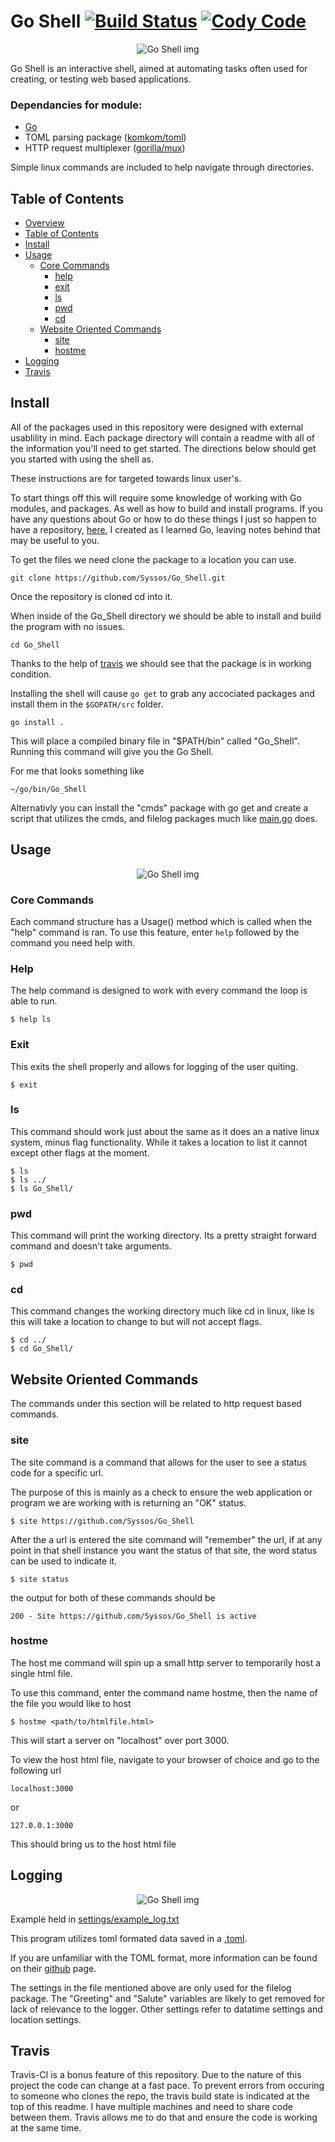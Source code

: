 # Go Shell [![Build Status](https://travis-ci.com/Syssos/Go_Shell.svg?branch=main)](https://travis-ci.com/github/Syssos/Go_Shell)  [![Cody Code](https://syssos.app/static/images/index/cody_code.svg)](https://syssos.app)

<p align="center">
  <img src="https://raw.githubusercontent.com/Syssos/Go_Shell/main/settings/images/Go_Shell.png" alt="Go Shell img"/>
</p>

Go Shell is an interactive shell, aimed at automating tasks often used for creating, or testing web based applications. 

### Dependancies for module:
- [Go](https://golang.org/)
- TOML parsing package ([komkom/toml](https://github.com/komkom/toml))
- HTTP request multiplexer ([gorilla/mux](https://github.com/gorilla/mux))

Simple linux commands are included to help navigate through directories.

## Table of Contents
- [Overview](#go-shell)
- [Table of Contents](#table-of-contents)
- [Install](#install)
- [Usage](#usage)
  * [Core Commands](#core-commands)
    - [help](#help)
    - [exit](#exit)
    - [ls](#ls)
    - [pwd](#pwd)
    - [cd](#cd)
  * [Website Oriented Commands](#website-oriented-commands)
    - [site](#site)
    - [hostme](#hostme)
- [Logging](#logging)
- [Travis](#travis)

## Install

All of the packages used in this repository were designed with external usablility in mind. Each package directory will contain a readme with all of the information you'll need to get started. The directions below should get you started with using the shell as.

These instructions are for targeted towards linux user's.

To start things off this will require some knowledge of working with Go modules, and packages. As well as how to build and install programs. If you have any questions about Go or how to do these things I just so happen to have a repository, [here](https://github.com/Syssos/Learning_Go), I created as I learned Go, leaving notes behind that may be useful to you.

To get the files we need clone the package to a location you can use.

``` 
git clone https://github.com/Syssos/Go_Shell.git
```
Once the repository is cloned cd into it. 

When inside of the Go_Shell directory we should be able to install and build the program with no issues.
```
cd Go_Shell
```
Thanks to the help of [travis](#travis) we should see that the package is in working condition. 

Installing the shell will cause ```go get``` to grab any accociated packages and install them in the ```$GOPATH/src``` folder.

```
go install .
```

This will place a compiled binary file in "$PATH/bin" called "Go_Shell". Running this command will give you the Go Shell.

For me that looks something like
```
~/go/bin/Go_Shell
```
Alternativly you can install the "cmds" package with go get and create a script that utilizes the cmds, and filelog packages much like [main.go](https://github.com/Syssos/Go_Shell/blob/main/main.go) does.

## Usage
<p align="center">
  <img src="https://raw.githubusercontent.com/Syssos/Go_Shell/main/settings/images/Shell.PNG" alt="Go Shell img"/>
</p>

### Core Commands

Each command structure has a Usage() method which is called when the "help" command is ran. To use this feature, enter ```help``` followed by the command you need help with.

### Help
The help command is designed to work with every command the loop is able to run.

```
$ help ls
```

### Exit
This exits the shell properly and allows for logging of the user quiting.

```
$ exit
```
### ls
This command should work just about the same as it does an a native linux system, minus flag functionality. While it takes a location to list it cannot except other flags at the moment.

```
$ ls
$ ls ../
$ ls Go_Shell/
```
### pwd
This command will print the working directory. Its a pretty straight forward command and doesn't take arguments.

```
$ pwd
```
### cd
This command changes the working directory much like cd in linux, like ls this will take a location to change to but will not accept flags.

```
$ cd ../
$ cd Go_Shell/
```

## Website Oriented Commands

The commands under this section will be related to http request based commands.

### site

The site command is a command that allows for the user to see a status code for a specific url. 

The purpose of this is mainly as a check to ensure the web application or program we are working with is returning an "OK" status.

```
$ site https://github.com/Syssos/Go_Shell
```

After the a url is entered the site command will "remember" the url, if at any point in that shell instance you want the status of that site, the word status can be used to indicate it.

```
$ site status
```
the output for both of these commands should be

```
200 - Site https://github.com/Syssos/Go_Shell is active
```

### hostme

The host me command will spin up a small http server to temporarily host a single html file. 

To use this command, enter the command name hostme, then the name of the file you would like to host

```
$ hostme <path/to/htmlfile.html>
```

This will start a server on "localhost" over port 3000.

To view the host html file, navigate to your browser of choice and go to the following url
```
localhost:3000
```
or
```
127.0.0.1:3000
```
This should bring us to the host html file

## Logging
<p align="center">
  <img src="https://raw.githubusercontent.com/Syssos/Go_Shell/main/settings/images/Error_Log_Example.PNG" alt="Go Shell img"/>
</p>

Example held in [settings/example_log.txt](https://github.com/Syssos/Go_Shell/blob/main/settings/example_log.txt)

This program utilizes toml formated data saved in a [.toml](https://github.com/Syssos/Go_Shell/blob/main/settings/cmds.toml).

If you are unfamiliar with the TOML format, more information can be found on their [github](https://github.com/toml-lang/toml) page.

The settings in the file mentioned above are only used for the filelog package. The "Greeting" and "Salute" variables are likely to get removed for lack of relevance to the logger. Other settings refer to datatime settings and location settings.


## Travis

Travis-CI is a bonus feature of this repository. Due to the nature of this project the code can change at a fast pace. To prevent errors from occuring to someone who clones the repo, the travis build state is indicated at the top of this readme. I have multiple machines and need to share code between them. Travis allows me to do that and ensure the code is working at the same time.
